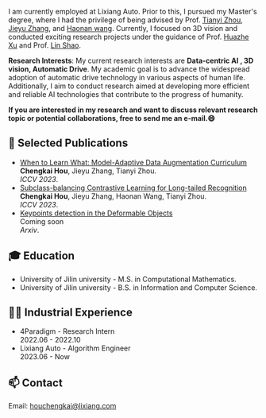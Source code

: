 
I am currently employed at Lixiang Auto. Prior to this, I pursued my Master's degree, where I had the privilege of being advised by Prof. [Tianyi Zhou](https://tianyizhou.github.io/), [Jieyu Zhang](https://jieyuz2.github.io/), and  [Haonan wang](https://charles-haonan-wang.me/). Currently, I focused on 3D vision and conducted exciting research projects under the guidance of Prof. [Huazhe Xu](http://hxu.rocks/) and Prof. [Lin Shao](https://linsats.github.io/). 




**Research Interests**: My current research interests are **Data-centric AI , 3D vision, Automatic Drive**. My academic goal is to advance the widespread adoption of automatic drive technology in various aspects of human life. Additionally, I aim to conduct research aimed at developing more efficient and reliable AI technologies that contribute to the progress of humanity.


**If you are interested in my research and want to discuss relevant research topic or potential collaborations, free to send me an e-mail.😄**

## 📝 Selected Publications

- [When to Learn What: Model-Adaptive Data Augmentation Curriculum]()
<br>**Chengkai Hou**, Jieyu Zhang, Tianyi Zhou.
<br>*ICCV 2023*.
- [Subclass-balancing Contrastive Learning for Long-tailed Recognition]()
<br>**Chengkai Hou**, Jieyu Zhang, Haonan Wang, Tianyi Zhou.
<br>*ICCV 2023*.
- [Keypoints detection in the Deformable Objects ]()
<br> Coming soon
<br>*Arxiv*.



## 🎓 Education
- University of Jilin university - M.S. in Computational Mathematics. 
- University of Jilin university - B.S. in Information and Computer Science. 

## 👨‍💻 Industrial Experience
- 4Paradigm  - Research Intern
<br> 2022.06 - 2022.10
- Lixiang Auto - Algorithm Engineer
<br> 2023.06 - Now


## 📫 Contact
Email: houchengkai@lixiang.com

